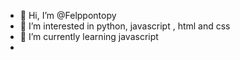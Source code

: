 - 👋 Hi, I’m @Felppontopy
- 👀 I’m interested in python, javascript , html and css
- 🌱 I’m currently learning javascript
- 
<!---
Felppontopy/Felppontopy is a ✨ special ✨ repository because its `README.md` (this file) appears on your GitHub profile.
You can click the Preview link to take a look at your changes.
--->
